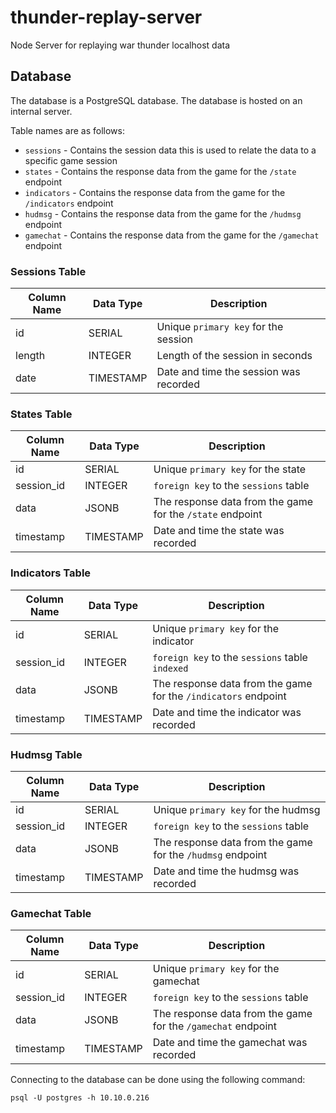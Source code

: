 # thunder-replay-server

Node Server for replaying war thunder localhost data

## Database

The database is a PostgreSQL database. The database is hosted on an internal server.

Table names are as follows:

- `sessions` - Contains the session data this is used to relate the data to a specific game session
- `states` - Contains the response data from the game for the `/state` endpoint
- `indicators` - Contains the response data from the game for the `/indicators` endpoint
- `hudmsg` - Contains the response data from the game for the `/hudmsg` endpoint
- `gamechat` - Contains the response data from the game for the `/gamechat` endpoint

### Sessions Table

| Column Name | Data Type | Description                            |
| ----------- | --------- | -------------------------------------- |
| id          | SERIAL    | Unique `primary key` for the session   |
| length      | INTEGER   | Length of the session in seconds       |
| date        | TIMESTAMP | Date and time the session was recorded |

### States Table

| Column Name | Data Type | Description                                               |
| ----------- | --------- | --------------------------------------------------------- |
| id          | SERIAL    | Unique `primary key` for the state                        |
| session_id  | INTEGER   | `foreign key` to the `sessions` table                     |
| data        | JSONB     | The response data from the game for the `/state` endpoint |
| timestamp   | TIMESTAMP | Date and time the state was recorded                      |

### Indicators Table

| Column Name | Data Type | Description                                                    |
| ----------- | --------- | -------------------------------------------------------------- |
| id          | SERIAL    | Unique `primary key` for the indicator                         |
| session_id  | INTEGER   | `foreign key` to the `sessions` table `indexed`                |
| data        | JSONB     | The response data from the game for the `/indicators` endpoint |
| timestamp   | TIMESTAMP | Date and time the indicator was recorded                       |

### Hudmsg Table

| Column Name | Data Type | Description                                                |
| ----------- | --------- | ---------------------------------------------------------- |
| id          | SERIAL    | Unique `primary key` for the hudmsg                        |
| session_id  | INTEGER   | `foreign key` to the `sessions` table                      |
| data        | JSONB     | The response data from the game for the `/hudmsg` endpoint |
| timestamp   | TIMESTAMP | Date and time the hudmsg was recorded                      |

### Gamechat Table

| Column Name | Data Type | Description                                                  |
| ----------- | --------- | ------------------------------------------------------------ |
| id          | SERIAL    | Unique `primary key` for the gamechat                        |
| session_id  | INTEGER   | `foreign key` to the `sessions` table                        |
| data        | JSONB     | The response data from the game for the `/gamechat` endpoint |
| timestamp   | TIMESTAMP | Date and time the gamechat was recorded                      |

Connecting to the database can be done using the following command:

```
psql -U postgres -h 10.10.0.216
```
